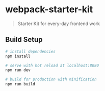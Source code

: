 # webpack-starter-kit

> Starter Kit for every-day frontend work

## Build Setup

``` bash
# install dependencies
npm install

# serve with hot reload at localhost:8080
npm run dev

# build for production with minification
npm run build
```

